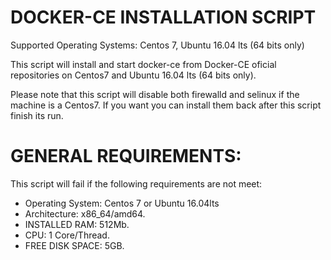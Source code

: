 # DOCKER-CE INSTALLATION SCRIPT

Supported Operating Systems: Centos 7, Ubuntu 16.04 lts (64 bits only)

This script will install and start docker-ce from Docker-CE oficial repositories on Centos7 and Ubuntu 16.04 lts (64 bits only).

Please note that this script will disable both firewalld and selinux if the machine is a Centos7. If you want you can install them back after this script finish its run.

# GENERAL REQUIREMENTS:

This script will fail if the following requirements are not meet:

- Operating System: Centos 7 or Ubuntu 16.04lts
- Architecture: x86_64/amd64.
- INSTALLED RAM: 512Mb.
- CPU: 1 Core/Thread.
- FREE DISK SPACE: 5GB.
